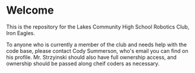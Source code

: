 # Welcome

This is the repository for the Lakes Community High School Robotics Club, Iron Eagles.

To anyone who is currently a member of the club and needs help with the code base, please contact Cody Summerson, who's email you can find on his profile.
Mr. Strzyinski should also have full ownership access, and ownership should be passed along cheif coders as necessary.

